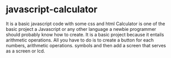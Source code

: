 # javascript-calculator
 It is a basic javascript code with some css and html
 Calculator is one of the basic project a Javascript or any other language a newbie programmer should probably know how to create. It is a basic project because it entails arithmetic operations. All you have to do is to create a button for each numbers, arithmetic operations. symbols and then add a screen that serves as a screen or lcd.

